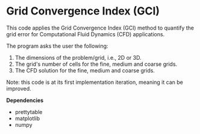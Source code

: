 # Grid Convergence Index (GCI)

This code applies the Grid Convergence Index (GCI) method to quantify the grid error for Computational Fluid Dynamics (CFD) applications.

The program asks the user the following:

1. The dimensions of the problem/grid, i.e., 2D or 3D.
2. The grid's number of cells for the fine, medium and coarse grids.
3. The CFD solution for the fine, medium and coarse grids.

Note: this code is at its first implementation iteration, meaning it can be improved.

**Dependencies**

- prettytable
- matplotlib
- numpy
